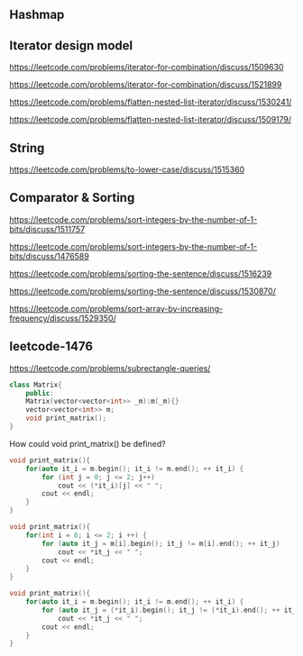 ## Hashmap

## Iterator design model

https://leetcode.com/problems/iterator-for-combination/discuss/1509630

https://leetcode.com/problems/iterator-for-combination/discuss/1521899

https://leetcode.com/problems/flatten-nested-list-iterator/discuss/1530241/

https://leetcode.com/problems/flatten-nested-list-iterator/discuss/1509179/

## String

https://leetcode.com/problems/to-lower-case/discuss/1515360

## Comparator & Sorting

https://leetcode.com/problems/sort-integers-by-the-number-of-1-bits/discuss/1511757

https://leetcode.com/problems/sort-integers-by-the-number-of-1-bits/discuss/1476589

https://leetcode.com/problems/sorting-the-sentence/discuss/1516239

https://leetcode.com/problems/sorting-the-sentence/discuss/1530870/

https://leetcode.com/problems/sort-array-by-increasing-frequency/discuss/1529350/


## leetcode-1476 
https://leetcode.com/problems/subrectangle-queries/

```c++
class Matrix{
	public:
	Matrix(vector<vector<int>> _m):m(_m){}
	vector<vector<int>> m;
	void print_matrix();
}

 ```


How could void print_matrix() be defined?


```c++
void print_matrix(){
	for(auto it_i = m.begin(); it_i != m.end(); ++ it_i) {
        for (int j = 0; j <= 2; j++)
            cout << (*it_i)[j] << " ";
        cout << endl;
    }
}
 ```


```c++
void print_matrix(){
	for(int i = 0; i <= 2; i ++) {
        for (auto it_j = m[i].begin(); it_j != m[i].end(); ++ it_j)
            cout << *it_j << " ";
        cout << endl;
    }
}
 ```



```c++
void print_matrix(){
	for(auto it_i = m.begin(); it_i != m.end(); ++ it_i) {
        for (auto it_j = (*it_i).begin(); it_j != (*it_i).end(); ++ it_j)
            cout << *it_j << " ";
        cout << endl;
    }
}
 ```

